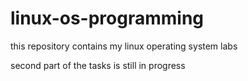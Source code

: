 # linux-os-programming
this repository contains my linux operating system labs

second part of the tasks is still in progress
